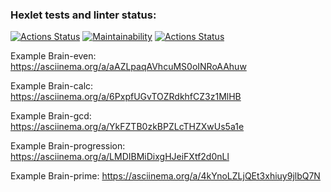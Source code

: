 ### Hexlet tests and linter status:
[![Actions Status](https://github.com/korzhishe/frontend-project-lvl1/workflows/hexlet-check/badge.svg)](https://github.com/korzhishe/frontend-project-lvl1/actions)
[![Maintainability](https://api.codeclimate.com/v1/badges/a79a3652d7e9398f59af/maintainability)](https://codeclimate.com/github/korzhishe/frontend-project-lvl1/maintainability)
[![Actions Status](https://github.com/korzhishe/frontend-project-lvl1/actions/workflows/lint-check.yml/badge.svg)](https://github.com/korzhishe/frontend-project-lvl1/actions/workflows/lint-check.yml/badge.svg)

Example Brain-even:  https://asciinema.org/a/aAZLpaqAVhcuMS0oINRoAAhuw

Example Brain-calc:  https://asciinema.org/a/6PxpfUGvTOZRdkhfCZ3z1MlHB

Example Brain-gcd: https://asciinema.org/a/YkFZTB0zkBPZLcTHZXwUs5a1e

Example Brain-progression: https://asciinema.org/a/LMDIBMiDixgHJeiFXtf2d0nLl

Example Brain-prime:   https://asciinema.org/a/4kYnoLZLjQEt3xhiuy9jlbQ7N